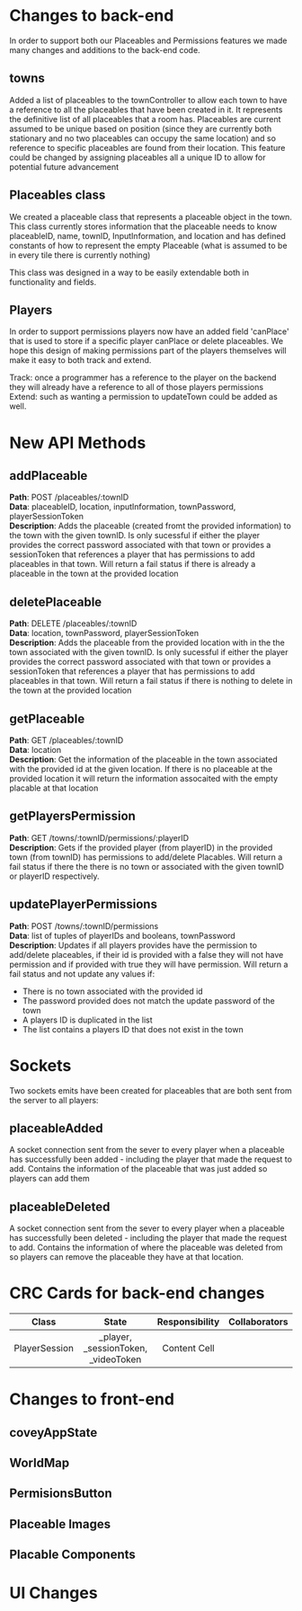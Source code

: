 # Changes to back-end

In order to support both our Placeables and Permissions features we made many changes and additions to the back-end code.

## towns

Added a list of placeables to the townController to allow each town to have a reference to all the placeables that have been created in it.
It represents the definitive list of all placeables that a room has.
Placeables are current assumed to be unique based on position (since they are currently both stationary and no two placeables can occupy the same location)
and so reference to specific placeables are found from their location.
This feature could be changed by assigning placeables all a unique ID to allow for potential future advancement

## Placeables class

We created a placeable class that represents a placeable object in the town.
This class currently stores information that the placeable needs to know
placeableID, name, townID, InputInformation, and location
and has defined constants of how to represent the empty Placeable (what is assumed to be in every tile there is currently nothing)

This class was designed in a way to be easily extendable both in functionality and fields.

## Players

In order to support permissions players now have an added field 'canPlace' that is used to store if a specific player canPlace or delete placeables.
We hope this design of making permissions part of the players themselves will make it easy to both track and extend. 

Track: once a programmer has a reference to the player on the backend they will already have a reference to all of those players permissions <br />
Extend: such as wanting a permission to updateTown could be added as well.

# New API Methods

## addPlaceable

**Path**: POST /placeables/:townID <br />
**Data**: placeableID, location, inputInformation, townPassword, playerSessionToken <br />
**Description**: Adds the placeable (created fromt the provided information) to the town with the given townID. Is only sucessful if either the player provides the correct password associated with that town or provides a sessionToken that references a player that has permissions to add placeables in that town.
Will return a fail status if there is already a placeable in the town at the provided location

## deletePlaceable

**Path**: DELETE /placeables/:townID <br />
**Data**: location, townPassword, playerSessionToken <br />
**Description**: Adds the placeable from the provided location with in the the town associated with the given townID. Is only sucessful if either the player provides the correct password associated with that town or provides a sessionToken that references a player that has permissions to add placeables in that town.
Will return a fail status if there is nothing to delete in the town at the provided location

## getPlaceable

**Path**: GET /placeables/:townID <br />
**Data**: location <br />
**Description**: Get the information of the placeable in the town associated with the provided id at the given location.
If there is no placeable at the provided location it will return the information assocaited with the empty placable at that location

## getPlayersPermission

**Path**: GET /towns/:townID/permissions/:playerID <br />
**Description**: Gets if the provided player (from playerID) in the provided town (from townID) has permissions to add/delete Placables.
Will return a fail status if there the there is no town or associated with the given townID or playerID respectively.

## updatePlayerPermissions

**Path**: POST /towns/:townID/permissions <br />
**Data**: list of tuples of playerIDs and booleans, townPassword <br />
**Description**: Updates if all players provides have the permission to add/delete placeables, if their id is provided with a false they will not have permission and if provided with true they will have permission.
Will return a fail status and not update any values if:

- There is no town associated with the provided id
- The password provided does not match the update password of the town
- A players ID is duplicated in the list
- The list contains a players ID that does not exist in the town

# Sockets

Two sockets emits have been created for placeables that are both sent from the server to all players:

## placeableAdded

A socket connection sent from the sever to every player when a placeable has successfully been added - including the player that made the request to add.
Contains the information of the placeable that was just added so players can add them

## placeableDeleted

A socket connection sent from the sever to every player when a placeable has successfully been deleted - including the player that made the request to add.
Contains the information of where the placeable was deleted from so players can remove the placeable they have at that location.

# CRC Cards for back-end changes



Class | State | Responsibility | Collaborators
| :---: | :---: | :---: | :---:
PlayerSession  | _player, _sessionToken, _videoToken | Content Cell | 

# Changes to front-end

## coveyAppState

## WorldMap

## PermisionsButton

## Placeable Images

## Placable Components

# UI Changes

